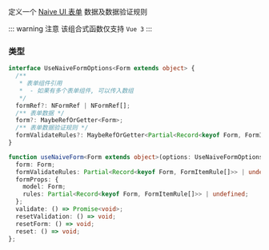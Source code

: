 定义一个 [Naive UI 表单](https://www.naiveui.com/zh-CN/os-theme/components/form) 数据及数据验证规则

::: warning 注意
该组合式函数仅支持 `Vue 3`
:::

### 类型

```ts
interface UseNaiveFormOptions<Form extends object> {
  /**
   * 表单组件引用
   *  - 如果有多个表单组件, 可以传入数组
   */
  formRef?: NFormRef | NFormRef[];
  /** 表单数据 */
  form?: MaybeRefOrGetter<Form>;
  /** 表单数据验证规则 */
  formValidateRules?: MaybeRefOrGetter<Partial<Record<keyof Form, FormItemRule[]>>>;
}

function useNaiveForm<Form extends object>(options: UseNaiveFormOptions<Form>): {
  form: Form;
  formValidateRules: Partial<Record<keyof Form, FormItemRule[]>> | undefined;
  formProps: {
    model: Form;
    rules: Partial<Record<keyof Form, FormItemRule[]>> | undefined;
  };
  validate: () => Promise<void>;
  resetValidation: () => void;
  resetForm: () => void;
  reset: () => void;
};
```
